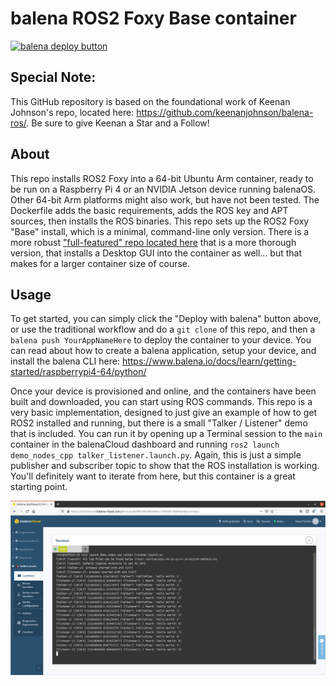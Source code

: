 # balena ROS2 Foxy Base container

[![balena deploy button](https://www.balena.io/deploy.png)](https://dashboard.balena-cloud.com/deploy?repoUrl=https://github.com/balena-io-examples/balena-ros2-foxy-base/)

## Special Note:
This GitHub repository is based on the foundational work of Keenan Johnson's repo, located here: https://github.com/keenanjohnson/balena-ros/. Be sure to give Keenan a Star and a Follow!


## About
This repo installs ROS2 Foxy into a 64-bit Ubuntu Arm container, ready to be run on a Raspberry Pi 4 or an NVIDIA Jetson device running balenaOS.  Other 64-bit Arm platforms might also work, but have not been tested.  The Dockerfile adds the basic requirements, adds the ROS key and APT sources, then installs the ROS binaries.  This repo sets up the ROS2 Foxy "Base" install, which is a minimal, command-line only version.  There is a more robust ["full-featured" repo located here](https://github.com/balena-io-examples/balena-ros2-foxy-desktop) that is a more thorough version, that installs a Desktop GUI into the container as well... but that makes for a larger container size of course.

## Usage
To get started, you can simply click the "Deploy with balena" button above, or use the traditional workflow and do a `git clone` of this repo, and then a `balena push YourAppNameHere` to deploy the container to your device.  You can read about how to create a balena application, setup your device, and install the balena CLI here:  https://www.balena.io/docs/learn/getting-started/raspberrypi4-64/python/

Once your device is provisioned and online, and the containers have been built and downloaded, you can start using ROS commands.  This repo is a very basic implementation, designed to just give an example of how to get ROS2 installed and running, but there is a small "Talker / Listener" demo that is included.  You can run it by opening up a Terminal session to the `main` container in the balenaCloud dashboard and running `ros2 launch demo_nodes_cpp talker_listener.launch.py`.  Again, this is just a simple publisher and subscriber topic to show that the ROS installation is working.  You'll definitely want to iterate from here, but this container is a great starting point.

![Alt text](/img/screenshot1.png?raw=true)
